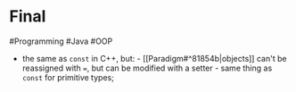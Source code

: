 # Final
#Programming #Java #OOP
+ the same as `const` in C++, but: 
		- [[Paradigm#^81854b|objects]] can't be reassigned with `=`, but can be modified with a setter
		- same thing as `const` for primitive types;